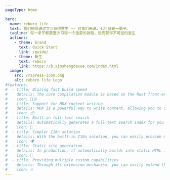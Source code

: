 ```yaml
---
pageType: home

hero:
  name: reborn life
  text: 我们相信通过学习获得重生 —— 对我们来说，七年就是一辈子。
  tagline: 每一辈子都要至少习得一个重要的技能，进而获得不可逆的重生
  actions:
    - theme: brand
      text: Quick Start
      link: /guide/
    - theme: 新生
      text: reborn
      link: https://b.xinshengdaxue.com/index.html
  image:
    src: /rspress-icon.png
    alt: reborn life Logo
#features:
#  - title: Blazing fast build speed
#    details: The core compilation module is based on the Rust front-end toolchain, providing a more ultimate development experience.
#    icon: 🏃🏻‍♀️
#  - title: Support for MDX content writing
#    details: MDX is a powerful way to write content, allowing you to use React components in Markdown.
#    icon: 📦
#  - title: Built-in full-text search
#    details: Automatically generates a full-text search index for you during construction, providing out-of-the-box full-text search capabilities.
#    icon: 🎨
#  - title: Simpler I18n solution
#    details: With the built-in I18n solution, you can easily provide multi-language support for documents or components.
#    icon: 🌍
#  - title: Static site generation
#    details: In production, it automatically builds into static HTML files, which can be easily deployed anywhere.
#    icon: 🌈
#  - title: Providing multiple custom capabilities
#    details: Through its extension mechanism, you can easily extend theme UI and build process.
#    icon: 🔥
---
```

